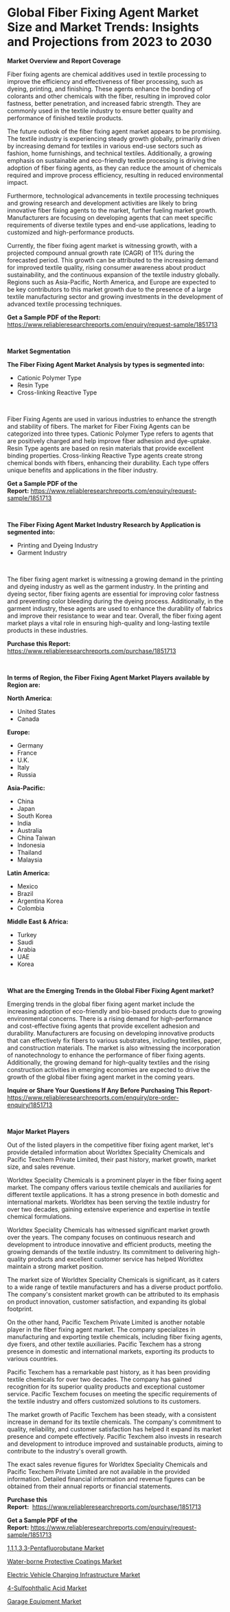 <p><h1>Global Fiber Fixing Agent Market Size and Market Trends: Insights and Projections from 2023 to 2030</h1></p><p><strong>Market Overview and Report Coverage</strong></p>
<p><p>Fiber fixing agents are chemical additives used in textile processing to improve the efficiency and effectiveness of fiber processing, such as dyeing, printing, and finishing. These agents enhance the bonding of colorants and other chemicals with the fiber, resulting in improved color fastness, better penetration, and increased fabric strength. They are commonly used in the textile industry to ensure better quality and performance of finished textile products.</p><p>The future outlook of the fiber fixing agent market appears to be promising. The textile industry is experiencing steady growth globally, primarily driven by increasing demand for textiles in various end-use sectors such as fashion, home furnishings, and technical textiles. Additionally, a growing emphasis on sustainable and eco-friendly textile processing is driving the adoption of fiber fixing agents, as they can reduce the amount of chemicals required and improve process efficiency, resulting in reduced environmental impact.</p><p>Furthermore, technological advancements in textile processing techniques and growing research and development activities are likely to bring innovative fiber fixing agents to the market, further fueling market growth. Manufacturers are focusing on developing agents that can meet specific requirements of diverse textile types and end-use applications, leading to customized and high-performance products.</p><p>Currently, the fiber fixing agent market is witnessing growth, with a projected compound annual growth rate (CAGR) of 11% during the forecasted period. This growth can be attributed to the increasing demand for improved textile quality, rising consumer awareness about product sustainability, and the continuous expansion of the textile industry globally. Regions such as Asia-Pacific, North America, and Europe are expected to be key contributors to this market growth due to the presence of a large textile manufacturing sector and growing investments in the development of advanced textile processing techniques.</p></p>
<p><strong>Get a Sample PDF of the Report:</strong> <a href="https://www.reliableresearchreports.com/enquiry/request-sample/1851713">https://www.reliableresearchreports.com/enquiry/request-sample/1851713</a></p>
<p>&nbsp;</p>
<p><strong>Market Segmentation</strong></p>
<p><strong>The Fiber Fixing Agent Market Analysis by types is segmented into:</strong></p>
<p><ul><li>Cationic Polymer Type</li><li>Resin Type</li><li>Cross-linking Reactive Type</li></ul></p>
<p>&nbsp;</p>
<p><p>Fiber Fixing Agents are used in various industries to enhance the strength and stability of fibers. The market for Fiber Fixing Agents can be categorized into three types. Cationic Polymer Type refers to agents that are positively charged and help improve fiber adhesion and dye-uptake. Resin Type agents are based on resin materials that provide excellent binding properties. Cross-linking Reactive Type agents create strong chemical bonds with fibers, enhancing their durability. Each type offers unique benefits and applications in the fiber industry.</p></p>
<p><strong>Get a Sample PDF of the Report:</strong>&nbsp;<a href="https://www.reliableresearchreports.com/enquiry/request-sample/1851713">https://www.reliableresearchreports.com/enquiry/request-sample/1851713</a></p>
<p>&nbsp;</p>
<p><strong>The Fiber Fixing Agent Market Industry Research by Application is segmented into:</strong></p>
<p><ul><li>Printing and Dyeing Industry</li><li>Garment Industry</li></ul></p>
<p>&nbsp;</p>
<p><p>The fiber fixing agent market is witnessing a growing demand in the printing and dyeing industry as well as the garment industry. In the printing and dyeing sector, fiber fixing agents are essential for improving color fastness and preventing color bleeding during the dyeing process. Additionally, in the garment industry, these agents are used to enhance the durability of fabrics and improve their resistance to wear and tear. Overall, the fiber fixing agent market plays a vital role in ensuring high-quality and long-lasting textile products in these industries.</p></p>
<p><strong>Purchase this Report:</strong>&nbsp; <a href="https://www.reliableresearchreports.com/purchase/1851713">https://www.reliableresearchreports.com/purchase/1851713</a></p>
<p>&nbsp;</p>
<p><strong>In terms of Region, the Fiber Fixing Agent Market Players available by Region are:</strong></p>
<p>
    <p> <strong> North America: </strong>
        <ul>
            <li>United States</li>
            <li>Canada</li>
        </ul>
        </p> 
    <p> <strong> Europe: </strong>
        <ul>
            <li>Germany</li>
            <li>France</li>
            <li>U.K.</li>
            <li>Italy</li>
            <li>Russia</li>
        </ul>
        </p> 
    <p> <strong> Asia-Pacific: </strong>
        <ul>
            <li>China</li>
            <li>Japan</li>
            <li>South Korea</li>
            <li>India</li>
            <li>Australia</li>
            <li>China Taiwan</li>
            <li>Indonesia</li>
            <li>Thailand</li>
            <li>Malaysia</li>
        </ul>
        </p> 
    <p> <strong> Latin America: </strong>
        <ul>
            <li>Mexico</li>
            <li>Brazil</li>
            <li>Argentina Korea</li>
            <li>Colombia</li>
        </ul>
        </p> 
    <p> <strong> Middle East & Africa: </strong>
        <ul>
            <li>Turkey</li>
            <li>Saudi</li>
            <li>Arabia</li>
            <li>UAE</li>
            <li>Korea</li>
        </ul>
    </p>
    </p>
<p>&nbsp;</p>
<p><strong>What are the Emerging Trends in the Global Fiber Fixing Agent market?</strong></p>
<p><p>Emerging trends in the global fiber fixing agent market include the increasing adoption of eco-friendly and bio-based products due to growing environmental concerns. There is a rising demand for high-performance and cost-effective fixing agents that provide excellent adhesion and durability. Manufacturers are focusing on developing innovative products that can effectively fix fibers to various substrates, including textiles, paper, and construction materials. The market is also witnessing the incorporation of nanotechnology to enhance the performance of fiber fixing agents. Additionally, the growing demand for high-quality textiles and the rising construction activities in emerging economies are expected to drive the growth of the global fiber fixing agent market in the coming years.</p></p>
<p><strong>Inquire or Share Your Questions If Any Before Purchasing This Report</strong>- <a href="https://www.reliableresearchreports.com/enquiry/pre-order-enquiry/1851713">https://www.reliableresearchreports.com/enquiry/pre-order-enquiry/1851713</a></p>
<p>&nbsp;</p>
<p><strong>Major Market Players</strong></p>
<p><p>Out of the listed players in the competitive fiber fixing agent market, let's provide detailed information about Worldtex Speciality Chemicals and Pacific Texchem Private Limited, their past history, market growth, market size, and sales revenue.</p><p>Worldtex Speciality Chemicals is a prominent player in the fiber fixing agent market. The company offers various textile chemicals and auxiliaries for different textile applications. It has a strong presence in both domestic and international markets. Worldtex has been serving the textile industry for over two decades, gaining extensive experience and expertise in textile chemical formulations.</p><p>Worldtex Speciality Chemicals has witnessed significant market growth over the years. The company focuses on continuous research and development to introduce innovative and efficient products, meeting the growing demands of the textile industry. Its commitment to delivering high-quality products and excellent customer service has helped Worldtex maintain a strong market position.</p><p>The market size of Worldtex Speciality Chemicals is significant, as it caters to a wide range of textile manufacturers and has a diverse product portfolio. The company's consistent market growth can be attributed to its emphasis on product innovation, customer satisfaction, and expanding its global footprint.</p><p>On the other hand, Pacific Texchem Private Limited is another notable player in the fiber fixing agent market. The company specializes in manufacturing and exporting textile chemicals, including fiber fixing agents, dye fixers, and other textile auxiliaries. Pacific Texchem has a strong presence in domestic and international markets, exporting its products to various countries.</p><p>Pacific Texchem has a remarkable past history, as it has been providing textile chemicals for over two decades. The company has gained recognition for its superior quality products and exceptional customer service. Pacific Texchem focuses on meeting the specific requirements of the textile industry and offers customized solutions to its customers.</p><p>The market growth of Pacific Texchem has been steady, with a consistent increase in demand for its textile chemicals. The company's commitment to quality, reliability, and customer satisfaction has helped it expand its market presence and compete effectively. Pacific Texchem also invests in research and development to introduce improved and sustainable products, aiming to contribute to the industry's overall growth.</p><p>The exact sales revenue figures for Worldtex Speciality Chemicals and Pacific Texchem Private Limited are not available in the provided information. Detailed financial information and revenue figures can be obtained from their annual reports or financial statements.</p></p>
<p><strong>Purchase this Report:</strong>&nbsp;&nbsp;<a href="https://www.reliableresearchreports.com/purchase/1851713">https://www.reliableresearchreports.com/purchase/1851713</a></p>
<p></p>
<p><strong>Get a Sample PDF of the Report:</strong>&nbsp;<a href="https://www.reliableresearchreports.com/enquiry/request-sample/1851713">https://www.reliableresearchreports.com/enquiry/request-sample/1851713</a></p>
<p><p><a href="https://github.com/AKSHATREPORTPRIME/Market-Research-Report-List-1/blob/main/11133-pentafluorobutane-market.md">1,1,1,3,3-Pentafluorobutane Market</a></p><p><a href="https://medium.com/@eltaroberts2662/water-borne-protective-coatings-market-trends-forecast-and-competitive-analysis-to-2030-51fd41192ca1">Water-borne Protective Coatings Market</a></p><p><a href="https://www.linkedin.com/pulse/electric-vehicle-charging-infrastructure-market-share-07rrc/">Electric Vehicle Charging Infrastructure Market</a></p><p><a href="https://github.com/lilstefpacute/Market-Research-Report-List-1/blob/main/4-sulfophthalic-acid-market.md">4-Sulfophthalic Acid Market</a></p><p><a href="https://www.linkedin.com/pulse/garage-equipment-market-size-share-global-analysis-report-vikhc/">Garage Equipment Market</a></p></p>